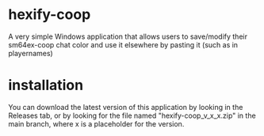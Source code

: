 # hexify-coop
A very simple Windows application that allows users to save/modify their sm64ex-coop chat color and use it elsewhere by pasting it (such as in playernames)

# installation
You can download the latest version of this application by looking in the Releases tab, or by looking for the file named "hexify-coop_v_x_x.zip" in the main branch, where x is a placeholder for the version.
